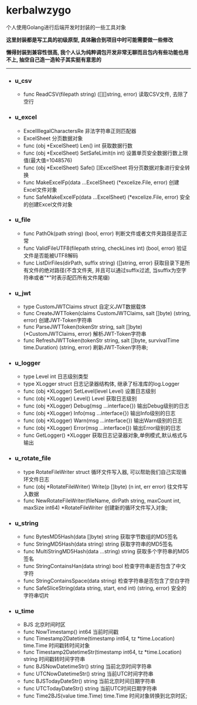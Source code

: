 # kerbalwzygo
个人使用Golang进行后端开发时封装的一些工具对象

**这里封装都是写工具的初级原型, 具体融合到项目中时可能需要做一些修改**

**懒得封装到兼容性很高, 我个人认为纯粹调包开发非常无聊而且包内有些功能也用不上, 抽空自己造一造轮子其实挺有意思的**

----
- ### u_csv
    + func ReadCSV(filepath string) ([][]string, error) 读取CSV文件, 去除了空行

- ### u_excel
    + ExcelIllegalCharactersRe 非法字符串正则匹配器
    + ExcelSheet  分页数据对象
    + func (obj *ExcelSheet) Len() int 获取数据行数
    + func (obj *ExcelSheet) SetSafeLimit(n int) 设置单页安全数据行数上限值(最大值=1048576)
    + func (obj *ExcelSheet) Safe() []ExcelSheet 将分页数据对象进行安全转换
    + func MakeExcelFp(data ...ExcelSheet) (*excelize.File, error) 创建Excel文件对象
    + func SafeMakeExcelFp(data ...ExcelSheet) (*excelize.File, error) 安全的创建Excel文件对象

- ### u_file
    + func PathOk(path string) (bool, error) 判断文件或者文件夹路径是否正常
    + func ValidFileUTF8(filepath string, checkLines int) (bool, error) 验证文件是否能被UTF8解码
    + func ListDirFiles(dirPath, suffix string) ([]string, error) 获取目录下是所有文件的绝对路径(不含文件夹, 并且可以通过suffix过滤, 当suffix为空字符串或者"*"时表示配匹所有文件尾缀)
    
- ### u_jwt
    + type CustomJWTClaims struct 自定义JWT数据载体
    + func CreateJWTToken(claims CustomJWTClaims, salt []byte) (string, error) 创建JWT-Token字符串
    + func ParseJWTToken(tokenStr string, salt []byte) (*CustomJWTClaims, error) 解析JWT-Token字符串
    + func RefreshJWTToken(tokenStr string, salt []byte, survivalTime time.Duration) (string, error) 刷新JWT-Token字符串;

- ### u_logger
    + type Level int 日志级别类型
    + type XLogger struct 日志记录器结构体, 继承了标准库的log.Logger
    + func (obj *XLogger) SetLevel(level Level) 设置日志级别
    + func (obj *XLogger) Level() Level 获取日志级别
    + func (obj *XLogger) Debug(msg ...interface{}) 输出Debug级别的日志
    + func (obj *XLogger) Info(msg ...interface{}) 输出Info级别的日志
    + func (obj *XLogger) Warn(msg ...interface{}) 输出Warn级别的日志
    + func (obj *XLogger) Error(msg ...interface{}) 输出Error级别的日志
    + func GetLogger() *XLogger 获取日志记录器对象,单例模式,默认格式与输出
    
- ### u_rotate_file
    + type RotateFileWriter struct 循环文件写入器, 可以帮助我们自己实现循环文件日志
    + func (obj *RotateFileWriter) Write(p []byte) (n int, err error) 往文件写入数据
    + func NewRotateFileWriter(fileName, dirPath string, maxCount int, maxSize int64) *RotateFileWriter 创建新的循环文件写入对象;
  
- ### u_string
    + func BytesMD5Hash(data []byte) string 获取字节数组的MD5签名
    + func StringMD5Hash(data string) string 获取字符串的MD5签名
    + func MultiStringMD5Hash(data ...string) string 获取多个字符串的MD5签名
    + func StringContainsHan(data string) bool 检查字符串是否包含了中文字符
    + func StringContainsSpace(data string) 检查字符串是否包含了空白字符
    + func SafeSliceString(data string, start, end int) (string, error) 安全的字符串切片
  
- ### u_time
    + BJS 北京时间时区
    + func NowTimestamp() int64 当前时间戳
    + func Timestamp2Datetime(timestamp int64, tz *time.Location) time.Time 时间戳转时间对象
    + func Timestamp2DatetimeStr(timestamp int64, tz *time.Location) string 时间戳转时间字符串
    + func BJSNowDatetimeStr() string 当前北京时间字符串
    + func UTCNowDatetimeStr() string 当前UTC时间字符串
    + func BJSTodayDateStr() string 当前北京时间日期字符串
    + func UTCTodayDateStr() string 当前UTC时间日期字符串
    + func Time2BJS(value time.Time) time.Time 时间对象转换到北京时区;
    
    
  

